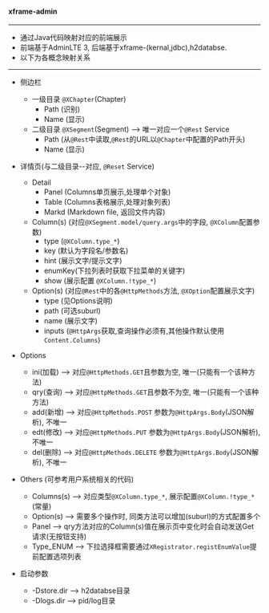 #### xframe-admin
---
- 通过Java代码映射对应的前端展示
- 前端基于AdminLTE 3, 后端基于xframe-(kernal,jdbc),h2databse.
- 以下为各概念映射关系

---
- 侧边栏
  - 一级目录 `@XChapter`(Chapter)
    - Path (识别)
    - Name (显示)
  - 二级目录 `@XSegment`(Segment) --> 唯一对应一个`@Rest` Service
    - Path (从`@Rest`中读取,`@Rest`的URL以`@Chapter`中配置的Path开头)
    - Name (显示)
- 详情页(与二级目录--对应, `@Reset` Service)
  - Detail
    - Panel  (Columns单页展示,处理单个对象)
    - Table  (Columns表格展示,处理对象列表)
    - Markd  (Markdown file, 返回文件内容)
  - Column(s) (对应`@XSegment.model/query.args`中的字段, `@XColumn`配置参数)
    - type   (`@XColumn.type_*`)
    - key    (默认为字段名/参数名)
    - hint   (展示文字/提示文字)
    - enumKey(下拉列表时获取下拉菜单的关键字)
    - show   (展示配置 `@XColumn.!type_*`)
  - Option(s) (对应`@Rest`中的各`@HttpMethods`方法, `@XOption`配置展示文字)
    - type   (见Options说明)
    - path   (可选suburl)
    - name   (展示文字)
    - inputs (`@HttpArgs`获取,查询操作必须有,其他操作默认使用`Content.Columns`)
- Options
  - ini(加载) --> 对应`@HttpMethods.GET`且参数为空, 唯一(只能有一个该种方法)
  - qry(查询) --> 对应`@HttpMethods.GET`且参数不为空, 唯一(只能有一个该种方法)
  - add(新增) --> 对应`@HttpMethods.POST` 参数为`@HttpArgs.Body`(JSON解析), 不唯一
  - edt(修改) --> 对应`@HttpMethods.PUT`  参数为`@HttpArgs.Body`(JSON解析), 不唯一
  - del(删除) --> 对应`@HttpMethods.DELETE` 参数为`@HttpArgs.Body`(JSON解析), 不唯一

- Others (可参考用户系统相关的代码)
  - Columns(s) --> 对应类型`@XColumn.type_*`, 展示配置`@XColumn.!type_*`(常量)
  - Option(s)  --> 需要多个操作时, 同类方法可以增加(suburl)的方式配置多个
  - Panel      --> qry方法对应的Column(s)值在展示页中变化时会自动发送Get请求(无按钮支持)
  - Type_ENUM  --> 下拉选择框需要通过`XRegistrator.registEnumValue`提前配置选项列表

- 启动参数
  - -Dstore.dir --> h2databse目录
  - -Dlogs.dir  --> pid/log目录


